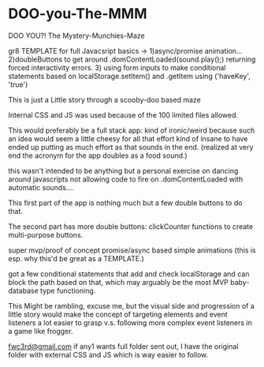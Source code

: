 # DOO-you-The-MMM
DOO YOU?! The Mystery-Munchies-Maze

gr8 TEMPLATE for full Javacsript basics ->
1)async/promise animation... 
2)doubleButtons to get around .domContentLoaded(sound.play();) returning forced interactivity errors.
3) using form inputs to make conditional statements based on localStorage.setItem() and .getItem using ('haveKey', 'true')


 This is just a Little story through a scooby-doo based maze

Internal CSS and JS was used because of the 100 limited files allowed.

This would preferably be a full stack app:
kind of ironic/weird because such an idea would seem a little cheesy for all that effort 
kind of insane to have ended up putting as much effort as that sounds in the end.
(realized at very end the acronym for the app doubles as a food sound.)

this wasn't intended to be anything but a personal exercise on dancing around javascripts not allowing code to fire on .domContentLoaded
with automatic sounds....

This first part of the app is nothing much but a few double buttons to do that.

The second part has more double buttons:
clickCounter functions to create multi-purpose buttons.

super mvp/proof of concept promise/async based simple animations
(this is esp. why this'd be great as a TEMPLATE.)

got a few conditional statements that add and check localStorage
and can block the path based on that, which may arguably be the most MVP baby-database type functioning.

This Might be rambling, excuse me, but the visual side and progression of a little story would make the concept of targeting elements 
and event listeners a lot easier to grasp v.s. following more complex event listeners in a game like frogger.
           
fwc3rd@gmail.com if any1 wants full folder sent out, I have the original folder with external CSS and JS which is way easier to follow.

